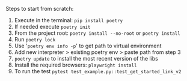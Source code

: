 Steps to start from scratch:
1. Execute in the terminal: `pip install poetry`
2. If needed execute `poetry init`
3. From the project root: `poetry install --no-root` or `poetry install`
4. Run `poetry lock`
5. Use '`poetry env info -p`' to get path to virtual environment
6. Add new interpreter > existing poetry env > paste path from step 3
7. `poetry update` to install the most recent version of the libs
8. Install the required browsers: `playwright install`
9. To run the test `pytest test_example.py::test_get_started_link_v2`
